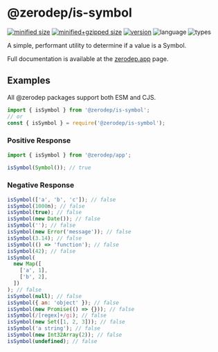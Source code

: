 # @zerodep/is-symbol

[![minified size](https://img.shields.io/bundlephobia/min/@zerodep/is-symbol?style=flat-square&color=blue)](https://bundlephobia.com/package/@zerodep/is-symbol)
[![minified+gzipped size](https://img.shields.io/bundlephobia/minzip/@zerodep/is-symbol?style=flat-square&color=blue)](https://bundlephobia.com/package/@zerodep/is-symbol)
[![version](https://img.shields.io/npm/v/@zerodep/is-symbol?style=flat-square&color=blue)](https://www.npmjs.com/package/@zerodep/is-symbol)
![language](https://img.shields.io/badge/typescript-100%25-blue?style=flat-square)
![types](https://img.shields.io/badge/types-included-blue?style=flat-square)

A simple, performant utility to determine if a value is a Symbol.

Full documentation is available at the [zerodep.app](http://zerodep.app/#/is/symbol) page.

## Examples

All @zerodep packages support both ESM and CJS.

```javascript
import { isSymbol } from '@zerodep/is-symbol';
// or
const { isSymbol } = require('@zerodep/is-symbol');
```

### Positive Response

```javascript
import { isSymbol } from '@zerodep/app';

isSymbol(Symbol()); // true
```

### Negative Response

```javascript
isSymbol(['a', 'b', 'c']); // false
isSymbol(1000n); // false
isSymbol(true); // false
isSymbol(new Date()); // false
isSymbol(''); // false
isSymbol(new Error('message')); // false
isSymbol(3.14); // false
isSymbol(() => 'function'); // false
isSymbol(42); // false
isSymbol(
  new Map([
    ['a', 1],
    ['b', 2],
  ])
); // false
isSymbol(null); // false
isSymbol({ an: 'object' }); // false
isSymbol(new Promise(() => {})); // false
isSymbol(/[regex]+/gi); // false
isSymbol(new Set([1, 2, 3])); // false
isSymbol('a string'); // false
isSymbol(new Int32Array(2)); // false
isSymbol(undefined); // false
```
